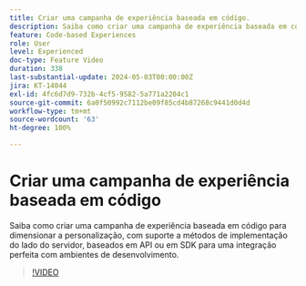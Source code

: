 ```yaml
---
title: Criar uma campanha de experiência baseada em código.
description: Saiba como criar uma campanha de experiência baseada em código para dimensionar a personalização, com suporte a métodos de implementação do lado do servidor, baseados em API ou baseados em SDK para uma integração perfeita com ambientes de desenvolvimento.
feature: Code-based Experiences
role: User
level: Experienced
doc-type: Feature Video
duration: 338
last-substantial-update: 2024-05-03T00:00:00Z
jira: KT-14044
exl-id: 4fc6d7d9-732b-4cf5-9582-5a771a2204c1
source-git-commit: 6a0f50992c7112be09f85cd4b87268c9441d0d4d
workflow-type: tm+mt
source-wordcount: '63'
ht-degree: 100%

---
```


# Criar uma campanha de experiência baseada em código

Saiba como criar uma campanha de experiência baseada em código para dimensionar a personalização, com suporte a métodos de implementação do lado do servidor, baseados em API ou em SDK para uma integração perfeita com ambientes de desenvolvimento.

>[!VIDEO](https://video.tv.adobe.com/v/3428868/?learn=on)

